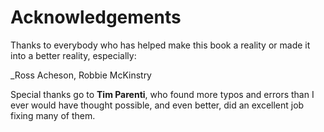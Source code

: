 # Acknowledgements

Thanks to everybody who has helped make this book a reality or made it into a better reality, especially:

_Ross Acheson, Robbie McKinstry

Special thanks go to __Tim Parenti__, who found more typos and errors than I ever would have thought possible, and even better, did an excellent job fixing many of them.